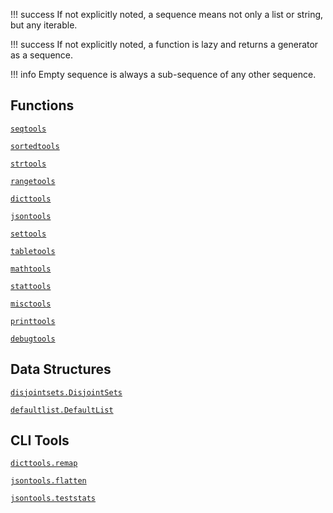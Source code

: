 !!! success
    If not explicitly noted, a sequence means not only a list or string, but any iterable.

!!! success
    If not explicitly noted, a function is lazy and returns a generator as a sequence.

!!! info
    Empty sequence is always a sub-sequence of any other sequence.

## Functions

[`seqtools`](functions/seqtools.md)

[`sortedtools`](functions/sortedtools.md)

[`strtools`](functions/strtools.md)

[`rangetools`](functions/rangetools.md)

[`dicttools`](functions/dicttools.md)

[`jsontools`](functions/jsontools.md)

[`settools`](functions/settools.md)

[`tabletools`](functions/tabletools.md)

[`mathtools`](functions/mathtools.md)

[`stattools`](functions/stattools.md)

[`misctools`](functions/misctools.md)

[`printtools`](functions/printtools.md)

[`debugtools`](functions/debugtools.md)

## Data Structures

[`disjointsets.DisjointSets`](datastructures/disjointsets.md)

[`defaultlist.DefaultList`](datastructures/defaultlist.md)

## CLI Tools

[`dicttools.remap`](cli.md)

[`jsontools.flatten`](cli.md)

[`jsontools.teststats`](cli.md)
